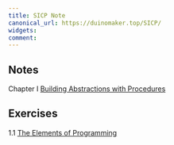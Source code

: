 ```yaml
---
title: SICP Note
canonical_url: https://duinomaker.top/SICP/
widgets:
comment:
---
```


## Notes

<span class="mono rigid">Chapter I&nbsp;</span><a href="/SICP/notes/1/" target="_self">Building Abstractions with Procedures</a>
<!-- <span class="mono rigid">Chapter II&nbsp;&nbsp;</span>Building Abstractions with Data
<span class="mono rigid">Chapter III&nbsp;</span>Modularity, Objects, and State
<span class="mono rigid">Chapter IV&nbsp;&nbsp;</span>Metalinguistic Abstraction
<span class="mono rigid">Chapter V&nbsp;&nbsp;&nbsp;</span>Computing with Register Machines -->

## Exercises

<span class="mono rigid">1.1 </span><a href="/SICP/exercises/1.1/" target="_self">The Elements of Programming</a>
